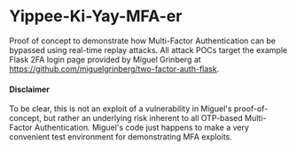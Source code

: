# Yippee-Ki-Yay-MFA-er

Proof of concept to demonstrate how Multi-Factor Authentication can be bypassed using real-time replay attacks.  All attack POCs target the example Flask 2FA login page provided by Miguel Grinberg at https://github.com/miguelgrinberg/two-factor-auth-flask. 

#### Disclaimer

To be clear, this is not an exploit of a vulnerability in Miguel's proof-of-concept, but rather an underlying risk inherent to all OTP-based Multi-Factor Authentication. Miguel's code just happens to make a very convenient test environment for demonstrating MFA exploits.



